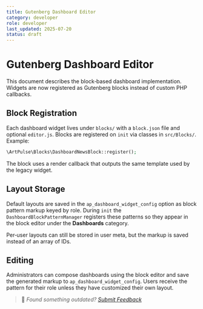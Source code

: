 ```yaml
---
title: Gutenberg Dashboard Editor
category: developer
role: developer
last_updated: 2025-07-20
status: draft
---
```

# Gutenberg Dashboard Editor

This document describes the block‑based dashboard implementation. Widgets are now registered as Gutenberg blocks instead of custom PHP callbacks.

## Block Registration

Each dashboard widget lives under `blocks/` with a `block.json` file and optional `editor.js`. Blocks are registered on `init` via classes in `src/Blocks/`. Example:

```php
\ArtPulse\Blocks\DashboardNewsBlock::register();
```

The block uses a render callback that outputs the same template used by the legacy widget.

## Layout Storage

Default layouts are saved in the `ap_dashboard_widget_config` option as block pattern markup keyed by role. During `init` the `DashboardBlockPatternManager` registers these patterns so they appear in the block editor under the **Dashboards** category.

Per‑user layouts can still be stored in user meta, but the markup is saved instead of an array of IDs.

## Editing

Administrators can compose dashboards using the block editor and save the generated markup to `ap_dashboard_widget_config`. Users receive the pattern for their role unless they have customized their own layout.

> 💬 *Found something outdated? [Submit Feedback](feedback.md)*
